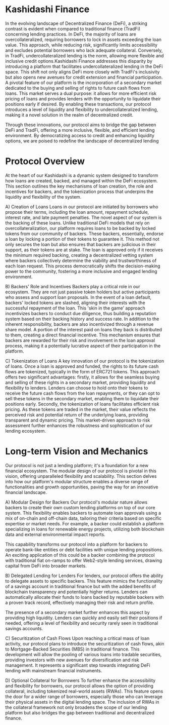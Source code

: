 # Kashidashi Finance 

In the evolving landscape of Decentralized Finance (DeFi), a striking contrast is evident when compared to traditional finance (TradFi) concerning lending practices. In DeFi, the majority of loans are overcollateralized, requiring borrowers to lock in assets exceeding the loan value. This approach, while reducing risk, significantly limits accessibility and excludes potential borrowers who lack adequate collateral. Conversely, in TradFi, undercollateralized lending is the norm, allowing more flexible and inclusive credit options.Kashidashi Finance addresses this disparity by introducing a platform that facilitates undercollateralized lending in the DeFi space. This shift not only aligns DeFi more closely with TradFi's inclusivity but also opens new avenues for credit extension and financial participation. A pivotal feature of our platform is the incorporation of a secondary market dedicated to the buying and selling of rights to future cash flows from loans. This market serves a dual purpose: it allows for more efficient risk pricing of loans and provides lenders with the opportunity to liquidate their positions early if desired. By enabling these transactions, our protocol introduces a level of liquidity and flexibility to undercollateralized lending, making it a novel solution in the realm of decentralized credit.

Through these innovations, our protocol aims to bridge the gap between DeFi and TradFi, offering a more inclusive, flexible, and efficient lending environment. By democratizing access to credit and enhancing liquidity options, we are poised to redefine the landscape of decentralized lending

# Protocol Overview

At the heart of our Kashidashi is a dynamic system designed to transform how loans are created, backed, and managed within the DeFi ecosystem. This section outlines the key mechanisms of loan creation, the role and incentives for backers, and the tokenization process that underpins the liquidity and flexibility of the system.

A) Creation of Loans
Loans in our protocol are initiated by borrowers who propose their terms, including the loan amount, repayment schedule, interest rate, and late payment penalties. The novel aspect of our system is the backing of these loans. Unlike traditional DeFi models that rely on overcollateralization, our platform requires loans to be backed by locked tokens from our community of backers. These backers, essentially, endorse a loan by locking a portion of their tokens to guarantee it. This method not only secures the loan but also ensures that backers are judicious in their support, as their tokens are at stake. The loan is approved only if it receives the minimum required backing, creating a decentralized vetting system where backers collectively determine the viability and trustworthiness of each loan request. This process democratically shifts the decision-making power to the community, fostering a more inclusive and engaged lending environment.

B) Backers' Role and Incentives
Backers play a critical role in our ecosystem. They are not just passive token holders but active participants who assess and support loan proposals. In the event of a loan default, backers' locked tokens are slashed, aligning their interests with the successful repayment of the loan. This 'skin in the game' approach incentivizes backers to conduct due diligence, thus building a reputation system based on their backing history and success rate. In addition to the inherent responsibility, backers are also incentivized through a revenue share model. A portion of the interest paid on loans they back is distributed to them, creating a direct financial incentive. This mechanism ensures that backers are rewarded for their risk and involvement in the loan approval process, making it a potentially lucrative aspect of their participation in the platform.

C) Tokenization of Loans
A key innovation of our protocol is the tokenization of loans. Once a loan is approved and funded, the rights to its future cash flows are tokenized, typically in the form of ERC721 tokens. This approach offers two significant advantages: firstly, it allows for the seamless buying and selling of these rights in a secondary market, providing liquidity and flexibility to lenders. Lenders can choose to hold onto their tokens to receive the future cash flows from the loan repayments, or they can opt to sell these tokens in the secondary market, enabling them to liquidate their positions early. Secondly, the tokenization of loans facilitates efficient risk pricing. As these tokens are traded in the market, their value reflects the perceived risk and potential return of the underlying loans, providing transparent and dynamic pricing. This market-driven approach to risk assessment further enhances the robustness and sophistication of our lending ecosystem.

# Long-term Vision and Mechanics

Our protocol is not just a lending platform; it's a foundation for a new financial ecosystem. The modular design of our protocol is pivotal in this vision, offering unparalleled flexibility and scalability. This section delves into how our platform's modular structure enables a diverse range of functionalities and growth opportunities, paving the way for an innovative financial landscape.

A) Modular Design for Backers
Our protocol's modular nature allows backers to create their own custom lending platforms on top of our core system. This flexibility enables backers to automate loan approvals using a mix of on-chain and off-chain data, tailoring their criteria based on specific expertise or market needs. For example, a backer could establish a platform specializing in loans for renewable energy projects, utilizing both blockchain data and external environmental impact reports.

This capability transforms our protocol into a platform for backers to operate bank-like entities or debt facilities with unique lending propositions. An exciting application of this could be a backer combining the protocol with traditional fiat on-ramps to offer Web2-style lending services, drawing capital from DeFi into broader markets.

B) Delegated Lending for Lenders
For lenders, our protocol offers the ability to delegate assets to specific backers. This feature mimics the functionality of a savings account in traditional finance but with the added benefits of blockchain transparency and potentially higher returns. Lenders can automatically allocate their funds to loans backed by reputable backers with a proven track record, effectively managing their risk and return profile.

The presence of a secondary market further enhances this aspect by providing high liquidity. Lenders can quickly and easily sell their positions if needed, offering a level of flexibility and security rarely seen in traditional savings accounts.

C) Securitization of Cash Flows
Upon reaching a critical mass of loan activity, our protocol plans to introduce the securitization of cash flows, akin to Mortgage-Backed Securities (MBS) in traditional finance. This development will allow the pooling of various loans into tradable securities, providing investors with new avenues for diversification and risk management. It represents a significant step towards integrating DeFi lending with mainstream financial instruments.

D) Optional Collateral for Borrowers
To further enhance the accessibility and flexibility for borrowers, our protocol allows the option of providing collateral, including tokenized real-world assets (RWAs). This feature opens the door for a wider range of borrowers, especially those who can leverage their physical assets in the digital lending space. The inclusion of RWAs in the collateral framework not only broadens the scope of our lending platform but also bridges the gap between traditional and decentralized finance.
